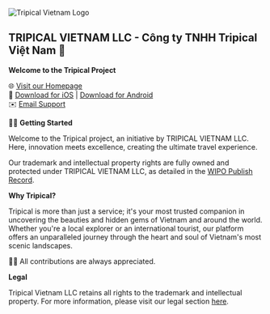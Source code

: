 ![Tripical Vietnam Logo](<https://tripical.vn/_next/image?url=%2Fassets%2Fimages%2Flogo%2Ftripical.png&w=256&q=85>)

## TRIPICAL VIETNAM LLC - Công ty TNHH Tripical Việt Nam 👋

**Welcome to the Tripical Project**

🌐 [Visit our Homepage](<https://tripical.vn>)  
📱 [Download for iOS](<https://apps.apple.com/vn/app/tripical-travel-app/id6448715980>) | [Download for Android](<https://play.google.com/store/apps/details?id=vn.tripical.app>)  
✉️ [Email Support](mailto:<info@tripical.vn>)

🙋‍♀️ **Getting Started**

Welcome to the Tripical project, an initiative by TRIPICAL VIETNAM LLC. Here, innovation meets excellence, creating the ultimate travel experience.

Our trademark and intellectual property rights are fully owned and protected under TRIPICAL VIETNAM LLC, as detailed in the [WIPO Publish Record](http://wipopublish.ipvietnam.gov.vn/wopublish-search/public/detail/trademarks?id=VN4202212665).

**Why Tripical?**

Tripical is more than just a service; it's your most trusted companion in uncovering the beauties and hidden gems of Vietnam and around the world. Whether you're a local explorer or an international tourist, our platform offers an unparalleled journey through the heart and soul of Vietnam's most scenic landscapes.


👩‍💻 All contributions are always appreciated.


**Legal**

Tripical Vietnam LLC retains all rights to the trademark and intellectual property. For more information, please visit our legal section [here](<https://tripical.vn/help/terms/termOfUse>).
